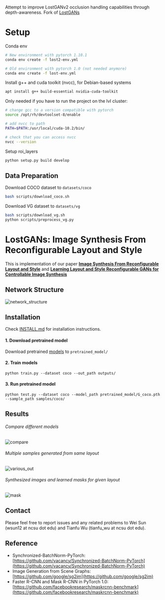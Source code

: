 Attempt to improve LostGANv2 occlusion handling capabilities through depth-awareness.
Fork of [LostGANs](https://github.com/WillSuen/LostGANs)

# Setup
Conda env
```bash
# New environment with pytorch 1.10.1
conda env create -f lost2-env.yml

# Old environment with pytorch 1.0 (not needed anymore)
conda env create -f lost-env.yml
```

Install g++ and cuda toolkit (nvcc), for Debian-based systems
```bash
apt install g++ build-essential nvidia-cuda-toolkit
```

Only needed if you have to run the project on the IvI cluster:
```bash
# change gcc to a version compatible with pytorch
source /opt/rh/devtoolset-8/enable

# add nvcc to path
PATH=$PATH:/usr/local/cuda-10.2/bin/

# check that you can access nvcc
nvcc --version
```

Setup roi_layers
```bash
python setup.py build develop
```
## Data Preparation

Download COCO dataset to `datasets/coco`
```bash
bash scripts/download_coco.sh
```
Download VG dataset to `datasets/vg`
```bash
bash scripts/download_vg.sh
python scripts/preprocess_vg.py
```


# LostGANs: Image Synthesis From Reconfigurable Layout and Style
This is implementation of our paper [**Image Synthesis From Reconfigurable Layout and Style**](https://arxiv.org/abs/1908.07500) and [**Learning Layout and Style Reconfigurable GANs for Controllable Image Synthesis**](https://arxiv.org/abs/2003.11571)


## Network Structure
![network_structure](./figures/network_structure.png)

## Installation
Check [INSTALL.md](INSTALL.md) for installation instructions.
#### 1. Download pretrained model
Download pretrained [models](https://drive.google.com/drive/folders/1peI9d4PI7jJZJzFTcr-5mwZqnrNsX_3p?usp=sharing) to `pretrained_model/`

#### 2. Train models
```
python train.py --dataset coco --out_path outputs/
```

#### 3. Run pretrained model
```
python test.py --dataset coco --model_path pretrained_model/G_coco.pth --sample_path samples/coco/
```


## Results
###### Compare different models
![compare](./figures/generated_images.png)
###### Multiple samples generated from same layout
![various_out](./figures/various_outs.png)
###### Synthesized images and learned masks for given layout
![mask](./figures/mask.png)

## Contact
Please feel free to report issues and any related problems to Wei Sun (wsun12 at ncsu dot edu) and Tianfu Wu (tianfu_wu at ncsu dot edu).


## Reference
* Synchronized-BatchNorm-PyTorch: [https://github.com/vacancy/Synchronized-BatchNorm-PyTorch](https://github.com/vacancy/Synchronized-BatchNorm-PyTorch)
* Image Generation from Scene Graphs: [https://github.com/google/sg2im](https://github.com/google/sg2im)
* Faster R-CNN and Mask R-CNN in PyTorch 1.0: [https://github.com/facebookresearch/maskrcnn-benchmark](https://github.com/facebookresearch/maskrcnn-benchmark)
